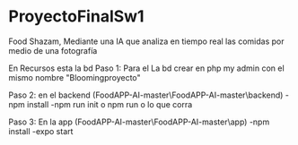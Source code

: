 # ProyectoFinalSw1
Food Shazam, Mediante una IA que analiza en tiempo real las comidas por medio de una fotografía

En Recursos esta la bd
Paso 1: Para el La bd crear en php my admin con el mismo nombre "Bloomingproyecto"

Paso 2: en el backend (FoodAPP-AI-master\FoodAPP-AI-master\backend)
		-npm install
		-npm run init o npm run o lo que corra

Paso 3: En la app (FoodAPP-AI-master\FoodAPP-AI-master\app)
		-npm install
		-expo start
